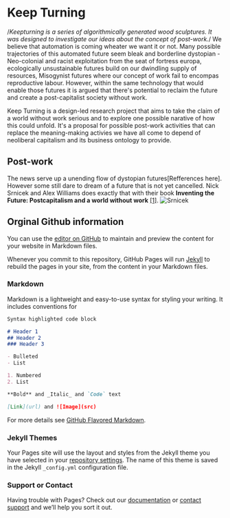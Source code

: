 # Keep Turning
/*Keepturning is a series of algorithmically generated wood sculptures. It was designed to investigate our ideas about the concept of post-work.*/ 
We believe that automation is coming wheater we want it or not. Many possible trajectories of this automated future seem bleak and borderline dystopian - Neo-colonial and racist exploitation from the seat of fortress europa, ecologically unsustainable futures build on our dwindling supply of resources, Misogynist futures where our concept of work fail to encompas reproductive labour. However, within the same technology that would enable those futures it is argued that there's potential to reclaim the future and create a post-capitalist society without work.  

Keep Turning is a design-led research project that aims to take the claim of a world without work serious and to explore one possible narative of how this could unfold. It's a proposal for possible post-work activities that can replace the meaning-making activies we have all come to depend of neoliberal capitalism and its business ontology to provide. 

## Post-work
The news serve up a unending flow of dystopian futures[Refferences here]. However some still dare to dream of a future that is not yet cancelled. Nick Srnicek and Alex Williams does exactly that with their book **Inventing the Future: Postcapitalism and a world without work** [[1]](https://github.com/sandahlchristensen/Keep-Turning/blob/master/references/Srnicek-Williams_Inventing_the_Future.pdf).
![Srnicek](/images/srnicek.png)

## Orginal Github information
You can use the [editor on GitHub](https://github.com/sandahlchristensen/Keep-Turning/edit/master/README.md) to maintain and preview the content for your website in Markdown files.

Whenever you commit to this repository, GitHub Pages will run [Jekyll](https://jekyllrb.com/) to rebuild the pages in your site, from the content in your Markdown files.

### Markdown

Markdown is a lightweight and easy-to-use syntax for styling your writing. It includes conventions for

```markdown
Syntax highlighted code block

# Header 1
## Header 2
### Header 3

- Bulleted
- List

1. Numbered
2. List

**Bold** and _Italic_ and `Code` text

[Link](url) and ![Image](src)
```

For more details see [GitHub Flavored Markdown](https://guides.github.com/features/mastering-markdown/).

### Jekyll Themes

Your Pages site will use the layout and styles from the Jekyll theme you have selected in your [repository settings](https://github.com/sandahlchristensen/Keep-Turning/settings). The name of this theme is saved in the Jekyll `_config.yml` configuration file.

### Support or Contact

Having trouble with Pages? Check out our [documentation](https://help.github.com/categories/github-pages-basics/) or [contact support](https://github.com/contact) and we’ll help you sort it out.
